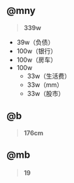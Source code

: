## @mny

> **339w**

- 39w（负债）
- 100w（银行）
- 100w（房车）
- 100w
  - 33w（生活费）
  - 33w（mm）
  - 33w（股市）

## @b

> **176cm**

## @mb

> #### 19